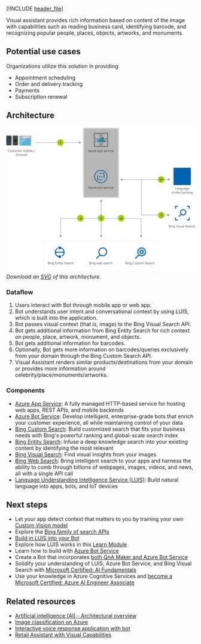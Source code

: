 [!INCLUDE [header_file](../../../includes/sol-idea-header.md)]

Visual assistant provides rich information based on content of the image with capabilities such as reading business card, identifying barcode, and recognizing popular people, places, objects, artworks, and monuments.

## Potential use cases

Organizations utilize this solution in providing:

- Appointment scheduling
- Order and delivery tracking
- Payments
- Subscription renewal

## Architecture

![Architecture diagram shows browser to Azure app service; Azure bot service to bing searches (visual, entity, web and custom).](../media/visual-assistant.png)
*Download an [SVG](../media/visual-assistant.svg) of this architecture.*

### Dataflow

1. Users interact with Bot through mobile app or web app.
1. Bot understands user intent and conversational context by using LUIS, which is built into the application.
1. Bot passes visual context (that is, image) to the Bing Visual Search API.
1. Bot gets additional information from Bing Entity Search for rich context on people, place, artwork, monument, and objects.
1. Bot gets additional information for barcodes.
1. Optionally, Bot gets more information on barcodes/queries exclusively from your domain through the Bing Custom Search API.
1. Visual Assistant renders similar products/destinations from your domain or provides more information around celebrity/place/monuments/artworks.

### Components

* [Azure App Service](/azure/app-service): A fully managed HTTP-based service for hosting web apps, REST APIs, and mobile backends
* [Azure Bot Service](/azure/bot-service): Develop intelligent, enterprise-grade bots that enrich your customer experience, all while maintaining control of your data
* [Bing Custom Search](/bing/search-apis/bing-custom-search/overview): Build customized search that fits your business needs with Bing's powerful ranking and global-scale search index
* [Bing Entity Search](/bing/search-apis/bing-entity-search/overview): Infuse a deep knowledge search into your existing content by identifying the most relevant
* [Bing Visual Search](/bing/search-apis/bing-visual-search/overview): Find visual insights from your images
* [Bing Web Search](/bing/search-apis/bing-web-search/overview): Bring intelligent search to your apps and harness the ability to comb through billions of webpages, images, videos, and news, all with a single API call
* [Language Understanding Intelligence Service (LUIS)](/azure/cognitive-services/luis/what-is-luis): Build natural language into apps, bots, and IoT devices

## Next steps

* Let your app detect context that matters to you by training your own [Custom Vision model](/azure/cognitive-services/custom-vision-service/quickstarts/object-detection)
* Explore the [Bing family of search APIs](/bing/search-apis/bing-web-search/bing-api-comparison)
* [Build in LUIS into your Bot](/azure/bot-service/bot-builder-howto-v4-luis)
* Explore how LUIS works in this [Learn Module](/learn/modules/create-language-model-with-language-understanding)
* Learn how to build with [Azure Bot Service](/learn/modules/build-faq-chatbot-qna-maker-azure-bot-service)
* Create a Bot that incorporates [both QnA Maker and Azure Bot Service](/learn/paths/create-bots-with-the-azure-bot-service)
* Solidify your understanding of LUIS, Azure Bot Service, and Bing Visual Search with [Microsoft Certified: AI Fundamentals](/learn/certifications/exams/ai-900)
* Use your knowledge in Azure Cognitive Services and [become a Microsoft Certified: Azure AI Engineer Associate](/learn/certifications/azure-ai-engineer)

## Related resources

* [Artificial intelligence (AI) - Architectural overview](../../data-guide/big-data/ai-overview.md)
* [Image classification on Azure](../../example-scenario/ai/intelligent-apps-image-processing.yml)
* [Interactive voice response application with bot](./interactive-voice-response-bot.yml)
* [Retail Assistant with Visual Capabilities](./retail-assistant-or-vacation-planner-with-visual-capabilities.yml)
